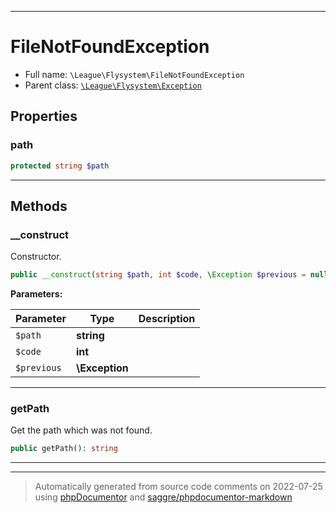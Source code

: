 ***

# FileNotFoundException





* Full name: `\League\Flysystem\FileNotFoundException`
* Parent class: [`\League\Flysystem\Exception`](./Exception.md)



## Properties


### path



```php
protected string $path
```






***

## Methods


### __construct

Constructor.

```php
public __construct(string $path, int $code, \Exception $previous = null): mixed
```








**Parameters:**

| Parameter | Type | Description |
|-----------|------|-------------|
| `$path` | **string** |  |
| `$code` | **int** |  |
| `$previous` | **\Exception** |  |




***

### getPath

Get the path which was not found.

```php
public getPath(): string
```











***


***
> Automatically generated from source code comments on 2022-07-25 using [phpDocumentor](http://www.phpdoc.org/) and [saggre/phpdocumentor-markdown](https://github.com/Saggre/phpDocumentor-markdown)

